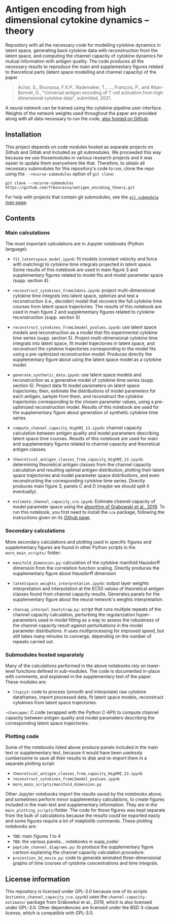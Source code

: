 # Antigen encoding from high dimensional cytokine dynamics – theory

Repository with all the necessary code for modelling cytokine dynamics in
latent space, generating back cytokine data with reconstruction from the
latent space, and computing the channel capacity of cytokine dynamics for
mutual information with antigen quality. The code produces all the
necessary results to reproduce the main and supplementary figures related to
theoretical parts (latent space modelling and channel capacity) of the paper
> Achar, S., Bourassa, F.X.P., Rademaker, T., ..., François, P., and Altan-Bonnet, G.,
"Universal antigen encoding of T cell activation from high dimensional cytokine data",
submitted, 2021.

A neural network can be trained using the cytokine-pipeline user interface. Weights of the network weights used throughout the paper are provided along with all data necessary to run the code, [also hosted on Github](https://github.com/tjrademaker/cytokine-pipeline).


## Installation
This project depends on code modules hosted as separate projects on Github and Gitlab and included as git submodules. We proceeded this way because we use thosemodules in various research projects and it was easier to update them everywhere like that. Therefore, to obtain all necessary submodules for this repository's code to run, clone the repo using the `--recurse-submodules` option of `git clone`:
```
git clone --recurse-submodules https://github.com/frbourassa/antigen_encoding_theory.git
```
For help with projects that contain git submodules, see the
[`git submodule` man page](https://git-scm.com/book/en/v2/Git-Tools-Submodules).

## Contents

### Main calculations
The most important calculations are in Jupyter notebooks (Python language):

- `fit_latentspace_model.ipynb`: fit models (constant velocity and force with matching) to cytokine time integrals projected in latent space. Some results of this notebook are used in main figure 3 and supplementary figures related to model fits and model parameter space (supp. section 4).

- `reconstruct_cytokines_fromLSdata.ipynb`: project multi-dimensional cytokine time integrals into latent space, optimize and test a reconstruction (i.e., decoder) model that recovers the full cytokine time courses from latent space trajectories. The results of this notebook are used in main figure 2 and supplementary figures related to cytokine reconstruction (supp. section 5)

- `reconstruct_cytokines_fromLSmodel_pvalues.ipynb`: use latent space models and reconstruction as a model that fits experimental cytokine time series (supp. section 5). Project multi-dimensional cytokine time integrals into latent space, fit model trajectories in latent space, and reconstruct the cytokine trajectories corresponding to the model fits using a pre-optimized reconstruction model. Produces directly the supplementary figure about using the latent space model as a cytokine model.

- `generate_synthetic_data.ipynb`: use latent space models and reconstruction as a generative model of cytokine time series (supp. section 5). Project data fit model parameters on latent space trajectories; then, estimate the distributions of model parameters for each antigen, sample from them, and reconstruct the cytokine trajectories corresponding to the chosen parameter values, using a pre-optimized reconstruction model. Results of this notebook are used for the supplementary figure about generation of synthetic cytokine time series.

- `compute_channel_capacity_HighMI_13.ipynb`: channel capacity calculation between antigen quality and model parameters describing latent space time courses. Results of this notebook are used for main and supplementary figures related to channel capacity and theoretical antigen classes.

- `theoretical_antigen_classes_from_capacity_HighMI_13.ipynb`: determining theoretical antigen classes from the channel capacity calculation and resulting optimal antigen distribution, plotting their latent space trajectories and model parameter space distributions, and even reconstructing the corresponding cytokine time series.  Directly produces main figure 3, panels C and D (maybe we should split it eventually). 

- `estimate_channel_capacity_cce.ipynb`: Estimate channel capacity of model parameter space using the  [algorithm of Grabowski et al., 2019](https://dx.doi.org/10.1098/rsif.2018.0792). To run this notebook, you first need to install the `cce` package, following the instructions given on its [Github page](https://github.com/pawel-czyz/channel-capacity-estimator).

### Secondary calculations
More secondary calculations and plotting used in specific figures and supplementary figures are found in other Python scripts in the `more_main_scripts/` folder:

- `manifold_dimension.py`: calculation of the cytokine manifold Hausdorff dimension from the correlation function scaling. Directly produces the supplementary figure about Hausdorff dimension

- `latentspace_weights_interpretation.ipynb`: output layer weights interpretation and interpolation at the EC50 values of theoretical antigen classes found from channel capacity results. Generates panels for the supplementary figure about the neural network's weights interpretation.

- `chancap_interpol_bootstrap.py`: script that runs multiple repeats of the channel capacity calculation, perturbing the regularization hyper-parameters used in model fitting as a way to assess the robustness of the channel capacity result against perturbations in the model parameter distributions. It uses multiprocessing for improved speed, but still takes many minutes to converge, depending on the number of repeats carried out.

### Submodules hosted separately
Many of the calculations performed in the above notebooks rely on lower-level functions defined in sub-modules. The code is documented in-place with comments, and explained in the supplementary text of the paper. These modules are:
- `ltspcyt`: code to process (smooth and interpolate) raw cytokine dataframes, import processed data, fit latent space models, reconstruct cytokines from latent space trajectories.

-`chancapmc`: C code (wrapped with the Python C-API) to compute channel capacity between antigen quality and model parameters describing the corresponding latent space trajectories.

### Plotting code
Some of the notebooks listed above produce panels included in the main text or supplementary text, because it would have been uselessly cumbersome to save all their results to disk and re-import them in a separate plotting script:
- `theoretical_antigen_classes_from_capacity_HighMI_13.ipynb`
- `reconstruct_cytokines_fromLSmodel_pvalues.ipynb`
- `more_main_scripts/manifold_dimension.py`

Other Jupyter notebooks import the results saved by the notebooks above, and sometimes perform minor supplementary calculations, to create figures included in the main text and supplementary information. They are in the `main_plotting_scripts/`folder. The code for those figures was kept separate from the bulk of calculations because the results could be exported easily and some figures require a lot of matplotlib commands. These plotting notebooks are:
- `TBD`: main figures 1 to 4
- `TBD`: the various panels... notebooks in supp_code/
- `peptide_channel_diagrams.py`: to produce the supplementary figure cartoon explaining the channel capacity calculation procedure.
- `projection_3d_movie.py`: code to generate animated three-dimensional graphs of time courses of cytokine concentrations and time integrals.


## License information
This repository is licensed under GPL-3.0 because one of its scripts (`estimate_channel_capacity_cce.ipynb`) uses the `channel-capacity-estimator` package from Grabowksi et al., 2019, which is also licensed under GPL-3.0. Other dependencies are licensed under the BSD 3-clause license, which is compatible with GPL-3.0.
